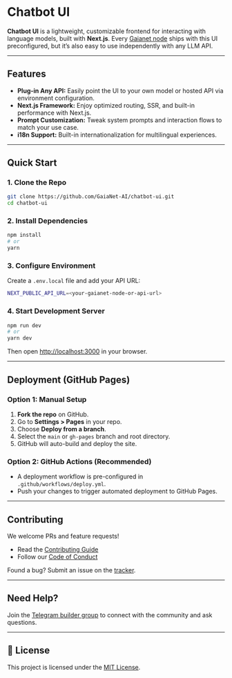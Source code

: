 # Chatbot UI

**Chatbot UI** is a lightweight, customizable frontend for interacting with language models, built with **Next.js**. Every [Gaianet node](https://github.com/GaiaNet-AI/gaianet-node) ships with this UI preconfigured, but it’s also easy to use independently with any LLM API.

---

## Features

- **Plug-in Any API:** Easily point the UI to your own model or hosted API via environment configuration.
- **Next.js Framework:** Enjoy optimized routing, SSR, and built-in performance with Next.js.
- **Prompt Customization:** Tweak system prompts and interaction flows to match your use case.
- **i18n Support:** Built-in internationalization for multilingual experiences.

---

## Quick Start

### 1. Clone the Repo

```bash
git clone https://github.com/GaiaNet-AI/chatbot-ui.git
cd chatbot-ui
```

### 2. Install Dependencies

```bash
npm install
# or
yarn
```

### 3. Configure Environment

Create a `.env.local` file and add your API URL:

```bash
NEXT_PUBLIC_API_URL=<your-gaianet-node-or-api-url>
```

### 4. Start Development Server

```bash
npm run dev
# or
yarn dev
```

Then open [http://localhost:3000](http://localhost:3000) in your browser.

---

## Deployment (GitHub Pages)

### Option 1: Manual Setup

1. **Fork the repo** on GitHub.
2. Go to **Settings > Pages** in your repo.
3. Choose **Deploy from a branch**.
4. Select the `main` or `gh-pages` branch and root directory.
5. GitHub will auto-build and deploy the site.

### Option 2: GitHub Actions (Recommended)

- A deployment workflow is pre-configured in `.github/workflows/deploy.yml`.
- Push your changes to trigger automated deployment to GitHub Pages.

---

## Contributing

We welcome PRs and feature requests!

- Read the [Contributing Guide](https://github.com/GaiaNet-AI/chatbot-ui/blob/main/CONTRIBUTING.md)
- Follow our [Code of Conduct](https://github.com/GaiaNet-AI/chatbot-ui/blob/main/.github/CODE_OF_CONDUCT.md)

Found a bug? Submit an issue on the [tracker](https://github.com/GaiaNet-AI/chatbot-ui/issues).

---

## Need Help?

Join the [Telegram builder group](https://t.me/+a0bJInD5lsYxNDJl) to connect with the community and ask questions.

---

## 📄 License

This project is licensed under the [MIT License](https://github.com/GaiaNet-AI/chatbot-ui/blob/main/LICENSE).
